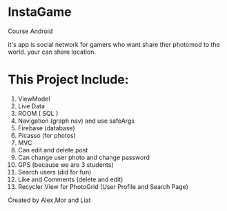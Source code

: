 # InstaGame

Course Android

it's app is social network for gamers who want share ther photomod
to the world.
your can share location.

# This Project Include:
1) ViewModel
2) Live Data
3) ROOM ( SQL )
4) Navigation (graph nav) and use safeArgs
5) Firebase (database)
6) Picasso (for photos)
7) MVC
8) Can edit and delete post
9) Can change user photo and change password
10) GPS (because we are 3 students)
11) Search users (did for fun)
12) Like and Comments (delete and edit)
13) Recycler View for PhotoGrid (User Profile and Search Page)


Created by Alex,Mor and Liat
